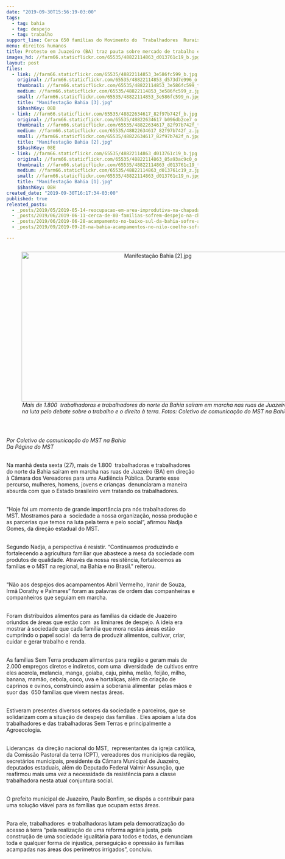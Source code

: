 ```yaml
---
date: "2019-09-30T15:56:19-03:00"
tags:
  - tag: bahia
  - tag: despejo
  - tag: trabalho
support_line: Cerca 650 famílias do Movimento do  Trabalhadores  Rurais Sem Terra (MST) ocupam desde 2012 áreas que antes eram improdutivas
menu: direitos humanos
title: Protesto em Juazeiro (BA) traz pauta sobre mercado de trabalho e direito à terra
images_hd: //farm66.staticflickr.com/65535/48822114863_d013761c19_b.jpg
layout: post
files:
  - link: //farm66.staticflickr.com/65535/48822114853_3e586fc599_b.jpg
    original: //farm66.staticflickr.com/65535/48822114853_d573d7e996_o.jpg
    thumbnail: //farm66.staticflickr.com/65535/48822114853_3e586fc599_t.jpg
    medium: //farm66.staticflickr.com/65535/48822114853_3e586fc599_z.jpg
    small: //farm66.staticflickr.com/65535/48822114853_3e586fc599_n.jpg
    title: "Manifestação Bahia [3].jpg"
    $$hashKey: 08B
  - link: //farm66.staticflickr.com/65535/48822634617_82f97b742f_b.jpg
    original: //farm66.staticflickr.com/65535/48822634617_b096db2ce7_o.jpg
    thumbnail: //farm66.staticflickr.com/65535/48822634617_82f97b742f_t.jpg
    medium: //farm66.staticflickr.com/65535/48822634617_82f97b742f_z.jpg
    small: //farm66.staticflickr.com/65535/48822634617_82f97b742f_n.jpg
    title: "Manifestação Bahia [2].jpg"
    $$hashKey: 08E
  - link: //farm66.staticflickr.com/65535/48822114863_d013761c19_b.jpg
    original: //farm66.staticflickr.com/65535/48822114863_85a93ac9c0_o.jpg
    thumbnail: //farm66.staticflickr.com/65535/48822114863_d013761c19_t.jpg
    medium: //farm66.staticflickr.com/65535/48822114863_d013761c19_z.jpg
    small: //farm66.staticflickr.com/65535/48822114863_d013761c19_n.jpg
    title: "Manifestação Bahia [1].jpg"
    $$hashKey: 08H
created_date: "2019-09-30T16:17:34-03:00"
published: true
releated_posts:
  - _posts/2019/05/2019-05-14-reocupacao-em-area-improdutiva-na-chapada-diamantina.md
  - _posts/2019/06/2019-06-11-cerca-de-80-familias-sofrem-despejo-na-chapada-diamantina.md
  - _posts/2019/06/2019-06-28-acampamento-no-baixo-sul-da-bahia-sofre-a-sua-terceira-reintegracao-de-posse.md
  - _posts/2019/09/2019-09-20-na-bahia-acampamentos-no-nilo-coelho-sofrem-ameaca-de-despejos.md

---
```

<div style="text-align:center">
<figure class="image" style="display:inline-block"><img alt="Manifestação Bahia [2].jpg" height="394" src="//farm66.staticflickr.com/65535/48822634617_82f97b742f_b.jpg" width="700" />
<figcaption><em>Mais de&nbsp;1.800&nbsp; trabalhadoras e trabalhadores do norte da Bahia sa&iacute;ram em marcha nas ruas de Juazeiro na luta pelo debate sobre o trabalho e o direito &agrave; terra. Fotos:&nbsp;Coletivo de comunica&ccedil;&atilde;o do MST na Bahia</em></figcaption>
</figure>
</div>

<p>&nbsp;</p>

<p><em>Por Coletivo de comunica&ccedil;&atilde;o do MST na Bahia<br />
Da P&aacute;gina do MST</em><br />
&nbsp;</p>

<p>Na manh&atilde; desta sexta (27), mais de 1.800&nbsp; trabalhadoras e trabalhadores do norte da Bahia sa&iacute;ram em marcha nas ruas de Juazeiro (BA) em dire&ccedil;&atilde;o &agrave; C&acirc;mara dos Vereadores para uma Audi&ecirc;ncia P&uacute;blica. Durante esse percurso, mulheres, homens, jovens e crian&ccedil;as&nbsp; denunciaram a maneira absurda com que o Estado brasileiro vem tratando os trabalhadores.&nbsp;</p>

<p><br />
&quot;Hoje foi um momento de grande import&acirc;ncia pra n&oacute;s trabalhadores do MST. Mostramos para a&nbsp; sociedade a nossa organiza&ccedil;&atilde;o, nossa produ&ccedil;&atilde;o e as parcerias que temos na luta pela terra e pelo social&rdquo;, afirmou Nadja&nbsp; Gomes, da dire&ccedil;&atilde;o estadual do MST.</p>

<p><br />
Segundo Nadja, a perspectiva &eacute; resistir. &ldquo;Continuamos produzindo e fortalecendo a agricultura familiar que abastece a mesa da sociedade com produtos de qualidade. Atrav&eacute;s da nossa resist&ecirc;ncia, fortalecemos as fam&iacute;lias e o MST na regional, na Bahia e no Brasil.&quot; reiterou.</p>

<p><br />
&ldquo;N&atilde;o aos despejos dos acampamentos Abril Vermelho, Iranir de Souza, Irm&atilde; Dorathy e Palmares&rdquo; foram as palavras de ordem das companheiras e companheiros que seguiam em marcha.&nbsp;</p>

<p><br />
Foram distribu&iacute;dos alimentos para as fam&iacute;lias da cidade de Juazeiro oriundos de &aacute;reas que est&atilde;o com&nbsp; as liminares de despejo. A ideia era mostrar &agrave; sociedade que cada fam&iacute;lia que mora nestas &aacute;reas est&atilde;o cumprindo o papel social&nbsp; da terra de produzir alimentos, cultivar, criar, cuidar e gerar trabalho e renda.&nbsp;&nbsp;</p>

<p><br />
As fam&iacute;lias Sem Terra produzem alimentos para regi&atilde;o e geram mais de 2.000 empregos diretos e indiretos, com uma&nbsp; diversidade&nbsp; de cultivos entre eles acerola, melancia, manga, goiaba, caju, pinha, mel&atilde;o, feij&atilde;o, milho, banana, mam&atilde;o, cebola, coco, uva e hortali&ccedil;as, al&eacute;m da cria&ccedil;&atilde;o de caprinos e ovinos, construindo assim a soberania alimentar&nbsp; pelas m&atilde;os e suor das&nbsp; 650 fam&iacute;lias que vivem nestas &aacute;reas.&nbsp;</p>

<p><br />
Estiveram presentes diversos setores da sociedade e parceiros, que se solidarizam com a situa&ccedil;&atilde;o de despejo das fam&iacute;lias . Eles apoiam a luta dos trabalhadores e das trabalhadoras Sem Terras e principalmente a Agroecologia.</p>

<p><br />
Lideran&ccedil;as&nbsp; da dire&ccedil;&atilde;o nacional do MST,&nbsp; representantes da igreja cat&oacute;lica, da Comiss&atilde;o Pastoral da terra (CPT), vereadores dos munic&iacute;pios da regi&atilde;o, secret&aacute;rios municipais, presidente da C&acirc;mara Municipal de Juazeiro,&nbsp; deputados estaduais, al&eacute;m do Deputado Federal Valmir Assun&ccedil;&atilde;o, que reafirmou mais uma vez a necessidade da resist&ecirc;ncia para a classe trabalhadora nesta atual conjuntura social.&nbsp;</p>

<p><br />
O prefeito municipal de Juazeiro, Paulo Bonfim, se disp&ocirc;s a contribuir para uma solu&ccedil;&atilde;o vi&aacute;vel para as fam&iacute;lias que ocupam estas &aacute;reas.</p>

<p><br />
Para ele, trabalhadores&nbsp; e trabalhadoras lutam pela democratiza&ccedil;&atilde;o do acesso &agrave; terra &ldquo;pela realiza&ccedil;&atilde;o de uma reforma agr&aacute;ria justa, pela constru&ccedil;&atilde;o de uma sociedade igualit&aacute;ria para todos e todas, e denunciam toda e qualquer forma de injusti&ccedil;a, persegui&ccedil;&atilde;o e opress&atilde;o &agrave;s fam&iacute;lias acampadas nas &aacute;reas dos per&iacute;metros irrigados&rdquo;, concluiu.</p>
